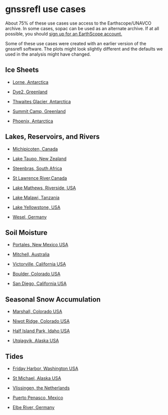 # gnssrefl use cases 

About 75% of these use cases use access to the Earthscope/UNAVCO 
archive. In some cases, sopac can be used as an alternate archive. If at all 
possible, you should [sign up for an EarthScope account.](https://data-idm.unavco.org/user/profile/login)

Some of these use cases were created with an earlier version of the gnssrefl software.
The plots might look slightly different and the defaults we used in the analysis might have changed.


## Ice Sheets

* [Lorne, Antarctica](https://gnssrefl.readthedocs.io/en/latest/use_cases/use_lorg.html)

* [Dye2, Greenland](https://gnssrefl.readthedocs.io/en/latest/use_cases/use_gls1.html)

* [Thwaites Glacier, Antarctica](https://gnssrefl.readthedocs.io/en/latest/use_cases/use_lthw.html)

* [Summit Camp, Greenland](https://gnssrefl.readthedocs.io/en/latest/use_cases/use_smm3.html)

* [Phoenix, Antarctica](https://gnssrefl.readthedocs.io/en/latest/use_cases/use_phnx.html)

## Lakes, Reservoirs, and Rivers

* [Michipicoten, Canada](https://gnssrefl.readthedocs.io/en/latest/use_cases/use_mchn.html)

* [Lake Taupo, New Zealand](https://gnssrefl.readthedocs.io/en/latest/use_cases/use_tgho.html)

* [Steenbras, South Africa](https://gnssrefl.readthedocs.io/en/latest/use_cases/use_sbas.html)

* [St Lawrence River,Canada](https://gnssrefl.readthedocs.io/en/latest/use_cases/use_pmtl.html)

* [Lake Mathews, Riverside, USA](https://gnssrefl.readthedocs.io/en/latest/use_cases/use_mat2.html)

* [Lake Malawi, Tanzania](https://gnssrefl.readthedocs.io/en/latest/use_cases/use_mbbc.html)

* [Lake Yellowstone, USA](https://gnssrefl.readthedocs.io/en/latest/use_cases/use_p709.html)

* [Wesel, Germany](https://gnssrefl.readthedocs.io/en/latest/use_cases/use_wesl.html)

## Soil Moisture 

* [Portales, New Mexico USA](https://gnssrefl.readthedocs.io/en/latest/use_cases/use_p038.html)

* [Mitchell, Australia](https://gnssrefl.readthedocs.io/en/latest/use_cases/use_mchl.html)

* [Victorville, California USA ](https://gnssrefl.readthedocs.io/en/latest/use_cases/use_scia.html)

* [Boulder, Colorado USA](https://gnssrefl.readthedocs.io/en/latest/use_cases/use_mfle.html)

* [San Diego, California USA](https://gnssrefl.readthedocs.io/en/latest/use_cases/use_p475.html)

## Seasonal Snow Accumulation

* [Marshall, Colorado USA](https://gnssrefl.readthedocs.io/en/latest/use_cases/use_p041.html)

* [Niwot Ridge, Colorado USA](https://gnssrefl.readthedocs.io/en/latest/use_cases/use_nwot.html)

* [Half Island Park, Idaho USA](https://gnssrefl.readthedocs.io/en/latest/use_cases/use_p360.html)

* [Utqiagvik, Alaska USA](https://gnssrefl.readthedocs.io/en/latest/use_cases/use_utqi.html)

## Tides 

* [Friday Harbor, Washington USA](https://gnssrefl.readthedocs.io/en/latest/use_cases/use_sc02.html)

* [St Michael, Alaska USA](https://gnssrefl.readthedocs.io/en/latest/use_cases/use_at01.html)

* [Vlissingen, the Netherlands](https://gnssrefl.readthedocs.io/en/latest/use_cases/use_vlis.html)

* [Puerto Penasco, Mexico](https://gnssrefl.readthedocs.io/en/latest/use_cases/use_tnpp.html)

* [Elbe River, Germany](https://gnssrefl.readthedocs.io/en/latest/use_cases/use_tggo.html)


